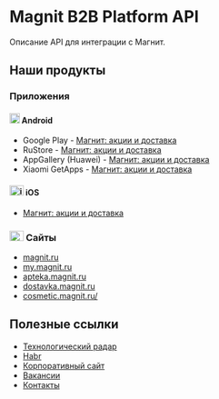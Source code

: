 # Magnit B2B Platform API

Описание API для интеграции с Магнит.

## Наши продукты

### Приложения

#### <img src="https://cdn.svgporn.com/logos/android-vertical.svg" alt="android" height="18" /> Android
* Google Play - [Магнит: акции и доставка](https://play.google.com/store/apps/details?id=ru.tander.magnit&hl=ru&gl=US)
* RuStore - [Магнит: акции и доставка](https://apps.rustore.ru/app/ru.tander.magnit)
* AppGallery (Huawei) - [Магнит: акции и доставка](https://appgallery.huawei.com/app/C101305395)
* Xiaomi GetApps - [Магнит: акции и доставка](https://global.app.mi.com/details?lo=RU&la=ru&id=ru.tander.magnit)

#### <img src="https://cdn.svgporn.com/logos/apple-app-store.svg" alt="ios" width="25" height="18" /> iOS
* [Магнит: акции и доставка](https://apps.apple.com/ru/app/магнит-акции-и-доставка/id881463973)

### <img src="https://cdn.svgporn.com/logos/chrome.svg" alt="apple" width="25" height="18" /> Сайты
* [magnit.ru](https://magnit.ru/)
* [my.magnit.ru](https://my.magnit.ru/)
* [apteka.magnit.ru](https://apteka.magnit.ru/)
* [dostavka.magnit.ru](https://dostavka.magnit.ru/)
* [cosmetic.magnit.ru/](https://cosmetic.magnit.ru/)

## Полезные ссылки

* [Технологический радар](https://magnit-tech.github.io/magnit-online/tech/radar/index.html)
* [Habr](https://habr.com/ru/company/magnit/blog/)
* [Корпоративный сайт](https://magnit.tech/)
* [Вакансии](https://magnit.tech/vacancies/)
* [Контакты](contacts.md)
